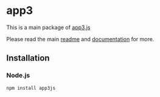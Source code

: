 # app3

This is a main package of [app3.js][repo]

Please read the main [readme](https://github.com/APIS-Platform/app3.js/README.md) and [documentation][docs] for more.

## Installation

### Node.js

```bash
npm install app3js
```

[docs]: https://app3js.readthedocs.io/en/latest
[repo]: https://github.com/APIS-Platform/app3.js